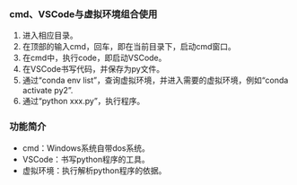### cmd、VSCode与虚拟环境组合使用 ###
1. 进入相应目录。
2. 在顶部的输入cmd，回车，即在当前目录下，启动cmd窗口。
3. 在cmd中，执行code，即启动VSCode。
4. 在VSCode书写代码，并保存为py文件。
5. 通过“conda env list”，查询虚拟环境，并进入需要的虚拟环境，例如“conda activate py2”.
6. 通过“python xxx.py”，执行程序。


### 功能简介 ###
- cmd：Windows系统自带dos系统。
- VSCode：书写python程序的工具。
- 虚拟环境：执行解析python程序的依据。
